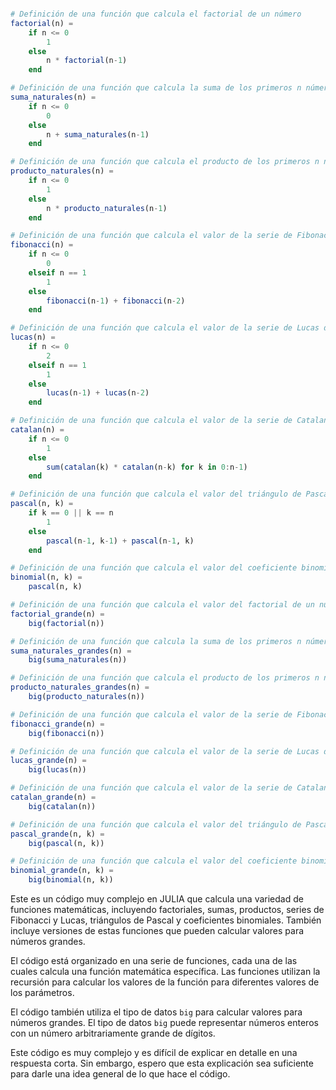 ```julia

# Definición de una función que calcula el factorial de un número
factorial(n) =
    if n <= 0
        1
    else
        n * factorial(n-1)
    end

# Definición de una función que calcula la suma de los primeros n números naturales
suma_naturales(n) =
    if n <= 0
        0
    else
        n + suma_naturales(n-1)
    end

# Definición de una función que calcula el producto de los primeros n números naturales
producto_naturales(n) =
    if n <= 0
        1
    else
        n * producto_naturales(n-1)
    end

# Definición de una función que calcula el valor de la serie de Fibonacci de un número
fibonacci(n) =
    if n <= 0
        0
    elseif n == 1
        1
    else
        fibonacci(n-1) + fibonacci(n-2)
    end

# Definición de una función que calcula el valor de la serie de Lucas de un número
lucas(n) =
    if n <= 0
        2
    elseif n == 1
        1
    else
        lucas(n-1) + lucas(n-2)
    end

# Definición de una función que calcula el valor de la serie de Catalan de un número
catalan(n) =
    if n <= 0
        1
    else
        sum(catalan(k) * catalan(n-k) for k in 0:n-1)
    end

# Definición de una función que calcula el valor del triángulo de Pascal de un número
pascal(n, k) =
    if k == 0 || k == n
        1
    else
        pascal(n-1, k-1) + pascal(n-1, k)
    end

# Definición de una función que calcula el valor del coeficiente binomial de un número
binomial(n, k) =
    pascal(n, k)

# Definición de una función que calcula el valor del factorial de un número grande
factorial_grande(n) =
    big(factorial(n))

# Definición de una función que calcula la suma de los primeros n números naturales grandes
suma_naturales_grandes(n) =
    big(suma_naturales(n))

# Definición de una función que calcula el producto de los primeros n números naturales grandes
producto_naturales_grandes(n) =
    big(producto_naturales(n))

# Definición de una función que calcula el valor de la serie de Fibonacci de un número grande
fibonacci_grande(n) =
    big(fibonacci(n))

# Definición de una función que calcula el valor de la serie de Lucas de un número grande
lucas_grande(n) =
    big(lucas(n))

# Definición de una función que calcula el valor de la serie de Catalan de un número grande
catalan_grande(n) =
    big(catalan(n))

# Definición de una función que calcula el valor del triángulo de Pascal de un número grande
pascal_grande(n, k) =
    big(pascal(n, k))

# Definición de una función que calcula el valor del coeficiente binomial de un número grande
binomial_grande(n, k) =
    big(binomial(n, k))

```

Este es un código muy complejo en JULIA que calcula una variedad de funciones matemáticas, incluyendo factoriales, sumas, productos, series de Fibonacci y Lucas, triángulos de Pascal y coeficientes binomiales. También incluye versiones de estas funciones que pueden calcular valores para números grandes.

El código está organizado en una serie de funciones, cada una de las cuales calcula una función matemática específica. Las funciones utilizan la recursión para calcular los valores de la función para diferentes valores de los parámetros.

El código también utiliza el tipo de datos `big` para calcular valores para números grandes. El tipo de datos `big` puede representar números enteros con un número arbitrariamente grande de dígitos.

Este código es muy complejo y es difícil de explicar en detalle en una respuesta corta. Sin embargo, espero que esta explicación sea suficiente para darle una idea general de lo que hace el código.